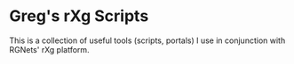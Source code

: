 # Greg's rXg Scripts

This is a collection of useful tools (scripts, portals) I use in conjunction with RGNets' rXg platform.
